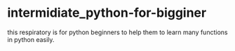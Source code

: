 # intermidiate_python-for-bigginer
this respiratory is for python beginners to help them to learn many functions in python easily.
